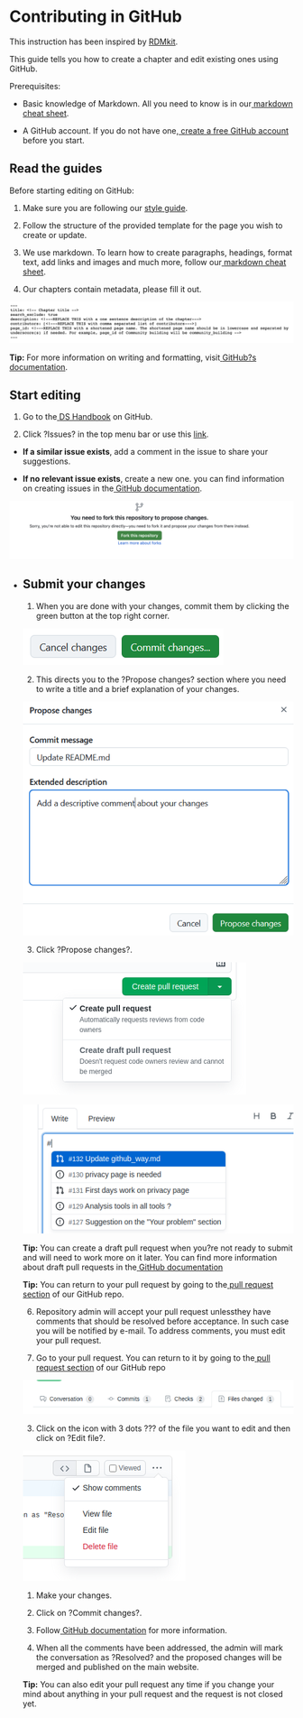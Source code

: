 # Contributing in GitHub

This instruction has been inspired by [RDMkit](https://rdmkit.elixir-europe.org/github_way).

This guide tells you how to create a chapter and edit existing ones using GitHub.

Prerequisites:

- Basic knowledge of Markdown. All you need to know is in our[ ](https://rdmkit.elixir-europe.org/markdown_cheat_sheet)[markdown cheat sheet](https://rdmkit.elixir-europe.org/markdown_cheat_sheet)<span style="text - decoration: underline;">.</span>

- A GitHub account. If you do not have one,[ ](https://github.com/join)[create a free GitHub account](https://github.com/join) before you start.

## **Read the guides**

Before starting editing on GitHub:

1. Make sure you are following our [style guide](https://docs.google.com/document/d/1h6XX-ftSlVKIZKzAFofvOQm0lg6pqDtvELsVV0QzVpU/edit?tab=t.0#heading=h.sypsunb9glwq).

2. Follow the structure of the provided template for the page you wish to create or update.

3. We use markdown. To learn how to create paragraphs, headings, format text, add links and images and much more, follow our[ ](https://rdmkit.elixir-europe.org/markdown_cheat_sheet)[markdown cheat sheet](https://rdmkit.elixir-europe.org/markdown_cheat_sheet).

4. Our chapters contain metadata, please fill it out.

![](/assets/img/1mQ_Image_1.png)

**Tip:** For more information on writing and formatting, visit[ ](https://docs.github.com/en/github/writing-on-github/getting-started-with-writing-and-formatting-on-github)[GitHub?s documentation](https://docs.github.com/en/github/writing-on-github/getting-started-with-writing-and-formatting-on-github).

## **Start editing**

1. Go to the[ ](https://github.com/elixir-europe/rdmkit)[DS Handbook](https://github.com/elixir-uk/elixir-ds-handbook) on GitHub.

2. Click ?Issues? in the top menu bar or use this [link](https://github.com/elixir-uk/elixir-ds-handbook/issues).

- **If a similar issue exists**, add a comment in the issue to share your suggestions.

- **If no relevant issue exists**, create a new one. you can find information on creating issues in the[ ](https://docs.github.com/en/github/managing-your-work-on-github/creating-an-issue)[GitHub documentation](https://docs.github.com/en/github/managing-your-work-on-github/creating-an-issue).

![](/assets/img/yWr_Image_2.png)

- <!-- Discuss your idea with the editors through comments in the issues ? you will be notified when others comment.

- You can read the comments and write your opinion/questions/answers in the ?Leave a comment? box. To submit your responses, click the green ?Comment? button on the right.

- You can always return to your opened issue by going to the[ ](https://github.com/elixir-europe/rdmkit/issues)[issues section](https://github.com/elixir-europe/rdmkit/issues) of our GitHub repo.  \
-->

- Find where to edit on GitHub

- If you want to contribute to an existing chapter, go to the chapter on the site and click the ?Edit me? pencil icon next to the page title.

![](/assets/img/6U1_Image_3.png)

![](/assets/img/hUE_Image_4.png)

- Copy content of a template into new page.

- You will be taken to the correct GitHub repository, where you will look for a pencil icon on the top right.

![](/assets/img/oCM_Image_5.png)

<!--

## **Linking resources and other pages (optional)**

- If you have mentioned tools or resources in your text, you will have to add them to the[ ](https://rdmkit.elixir-europe.org/tool_resource_update)[tool and resource list](https://rdmkit.elixir-europe.org/tool_resource_update).

- If you want to list training material or link to other RDMkit pages, add it to the page metadata. Read more on how to do this in our[ ](https://rdmkit.elixir-europe.org/page_metadata)[page metadata guide](https://rdmkit.elixir-europe.org/page_metadata).

**Important:** In general terms, you must avoid manual interlinking of RDMkit pages.

-->

## **Submit your changes**

1. When you are done with your changes, commit them by clicking the green button at the top right corner.

![](/assets/img/UTC_Image_6.png)

2. This directs you to the ?Propose changes? section where you need to write a title and a brief explanation of your changes.

![](/assets/img/fH5_Image_7.png)

3. Click ?Propose changes?.

![PrDraft pull request on GitHub](/assets/img/Gfi-prdraft-pull-request-github.png)

![Linking issues in a pull request on GitHub](/assets/img/CI7-linking-issues-pull-request-github.png)

**Tip:** You can create a draft pull request when you?re not ready to submit and will need to work more on it later. You can find more information about draft pull requests in the[ ](https://docs.github.com/en/github/collaborating-with-issues-and-pull-requests/about-pull-requests#draft-pull-requests)[GitHub documentation](https://docs.github.com/en/github/collaborating-with-issues-and-pull-requests/about-pull-requests#draft-pull-requests)

**Tip:** You can return to your pull request by going to the[ ](https://github.com/elixir-europe/rdmkit/pulls)[pull request section](https://github.com/elixir-europe/rdmkit/pulls) of our GitHub repo.

6. Repository admin will accept your pull request unlessthey have comments that should be resolved before acceptance. In such case you will be notified by e-mail. To address comments, you must edit your pull request.

1. Go to your pull request. You can return to it by going to the[ ](https://github.com/elixir-europe/rdmkit/pulls)[pull request section](https://github.com/elixir-europe/rdmkit/pulls) of our GitHub repo

![Files changed tab on GitHub](/assets/img/FOL-files-changed-tab-github.png)

3. Click on the icon with 3 dots ??? of the file you want to edit and then click on ?Edit file?.

![File change options on GitHub](/assets/img/oU9-file-change-options-github.png)

1. Make your changes.

2. Click on ?Commit changes?.

4. Follow[ ](https://docs.github.com/en/pull-requests/collaborating-with-pull-requests/reviewing-changes-in-pull-requests/reviewing-proposed-changes-in-a-pull-request)[GitHub documentation](https://docs.github.com/en/pull-requests/collaborating-with-pull-requests/reviewing-changes-in-pull-requests/reviewing-proposed-changes-in-a-pull-request) for more information.

5. When all the comments have been addressed, the admin will mark the conversation as ?Resolved? and the proposed changes will be merged and published on the main website.

**Tip:** You can also edit your pull request any time if you change your mind about anything in your pull request and the request is not closed yet.


